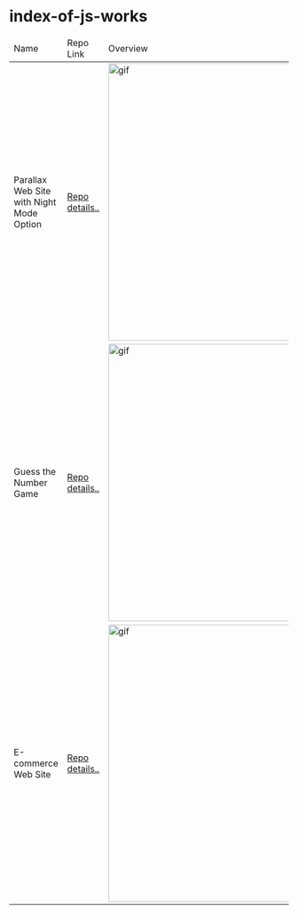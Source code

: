 # index-of-js-works
<!DOCTYPE html>
<html lang="en">
<head>
    <meta charset="UTF-8">
    <meta name="viewport" content="width=device-width, initial-scale=1.0">
</head>
<body>
    <table>
        <thead>
            <tr>
                <td>Name</td>
                <td>Repo Link</td>
                <td>Overview</td>
            </tr>
        </thead>
        <tbody>
            <tr>
                <td>Parallax Web Site with Night Mode Option</td>
                <td><a href="">Repo details..</a></td>
                <td><img src="https://user-images.githubusercontent.com/65809527/101241589-b9fb2c80-36f7-11eb-9767-21b21e73a674.gif" alt="gif"  style="height:500px"></td>
            </tr>
            <tr>
                <td>Guess the Number Game</td>
                <td><a href="">Repo details..</a></td>
                <td><img src="https://user-images.githubusercontent.com/65809527/100656799-8f068680-334d-11eb-8ed5-00cde8bd486a.gif" alt="gif"  style="height:500px"></td>
            </tr>
            <tr>
                <td>E-commerce Web Site</td>
                <td><a href="">Repo details..</a></td>
                <td><img src="https://user-images.githubusercontent.com/65809527/101328683-9c9d9e00-3870-11eb-9e2f-0d1e5cae8438.gif" alt="gif"  style="height:500px"></td>
            </tr>
        </tbody>
    </table>
</body>
</html>
